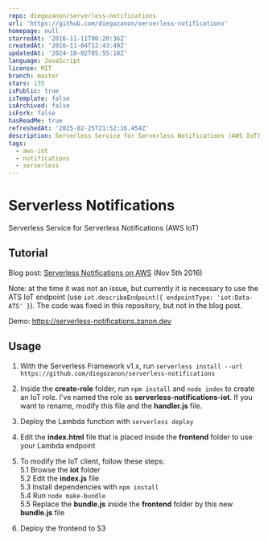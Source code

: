 ```yaml
---
repo: diegozanon/serverless-notifications
url: 'https://github.com/diegozanon/serverless-notifications'
homepage: null
starredAt: '2016-11-11T00:20:36Z'
createdAt: '2016-11-04T12:43:49Z'
updatedAt: '2024-10-02T05:55:18Z'
language: JavaScript
license: MIT
branch: master
stars: 135
isPublic: true
isTemplate: false
isArchived: false
isFork: false
hasReadMe: true
refreshedAt: '2025-02-25T21:52:16.454Z'
description: Serverless Service for Serverless Notifications (AWS IoT)
tags:
  - aws-iot
  - notifications
  - serverless
---
```


# Serverless Notifications
Serverless Service for Serverless Notifications (AWS IoT)

## Tutorial

Blog post: [Serverless Notifications on AWS](https://web.archive.org/web/20200930220520/https://zanon.io/posts/serverless-notifications-on-aws) (Nov 5th 2016)

Note: at the time it was not an issue, but currently it is necessary to use the ATS IoT endpoint (use `iot.describeEndpoint({ endpointType: 'iot:Data-ATS' }`). The code was fixed in this repository, but not in the blog post.

Demo: https://serverless-notifications.zanon.dev

## Usage

1. With the Serverless Framework v1.x, run `serverless install --url https://github.com/diegozanon/serverless-notifications`

2. Inside the **create-role** folder, run `npm install` and `node index` to create an IoT role. I've named the role as **serverless-notifications-iot**. If you want to rename, modify this file and the **handler.js** file.

3. Deploy the Lambda function with `serverless deploy`

4. Edit the **index.html** file that is placed inside the **frontend** folder to use your Lambda endpoint

5. To modify the IoT client, follow these steps:  
    5.1 Browse the **iot** folder  
    5.2 Edit the **index.js** file   
    5.3 Install dependencies with `npm install`      
    5.4 Run `node make-bundle`  
    5.5 Replace the **bundle.js** inside the **frontend** folder by this new **bundle.js** file   

6. Deploy the frontend to S3  
